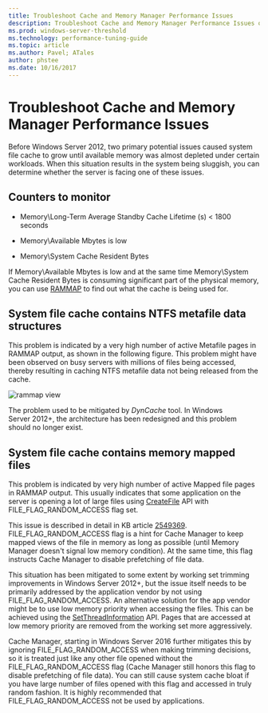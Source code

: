 ```yaml
---
title: Troubleshoot Cache and Memory Manager Performance Issues
description: Troubleshoot Cache and Memory Manager Performance Issues on Windows Server 16
ms.prod: windows-server-threshold
ms.technology: performance-tuning-guide
ms.topic: article
ms.author: Pavel; ATales
author: phstee
ms.date: 10/16/2017
---
```


# Troubleshoot Cache and Memory Manager Performance Issues

Before Windows Server 2012, two primary potential issues caused system file cache to grow until available memory was almost depleted under certain workloads. When this situation results in the system being sluggish, you can determine whether the server is facing one of these issues.


## Counters to monitor

-   Memory\\Long-Term Average Standby Cache Lifetime (s) &lt; 1800 seconds

-   Memory\\Available Mbytes is low

-   Memory\\System Cache Resident Bytes

If Memory\\Available Mbytes is low and at the same time Memory\\System Cache Resident Bytes is consuming significant part of the physical memory, you can use [RAMMAP](https://technet.microsoft.com/sysinternals/ff700229.aspx) to find out what the cache is being used for.

## System file cache contains NTFS metafile data structures


This problem is indicated by a very high number of active Metafile pages in RAMMAP output, as shown in the following figure. This problem might have been observed on busy servers with millions of files being accessed, thereby resulting in caching NTFS metafile data not being released from the cache.

![rammap view](../../media/perftune-guide-rammap.png)

The problem used to be mitigated by *DynCache* tool. In Windows Server 2012+, the architecture has been redesigned and this problem should no longer exist.

## System file cache contains memory mapped files


This problem is indicated by very high number of active Mapped file pages in RAMMAP output. This usually indicates that some application on the server is opening a lot of large files using [CreateFile](https://msdn.microsoft.com/library/windows/desktop/aa363858.aspx) API with FILE\_FLAG\_RANDOM\_ACCESS flag set.

This issue is described in detail in KB article [2549369](https://support.microsoft.com/default.aspx?scid=kb;en-US;2549369). FILE\_FLAG\_RANDOM\_ACCESS flag is a hint for Cache Manager to keep mapped views of the file in memory as long as possible (until Memory Manager doesn't signal low memory condition). At the same time, this flag instructs Cache Manager to disable prefetching of file data.

This situation has been mitigated to some extent by working set trimming improvements in Windows Server 2012+, but the issue itself needs to be primarily addressed by the application vendor by not using FILE\_FLAG\_RANDOM\_ACCESS. An alternative solution for the app vendor might be to use low memory priority when accessing the files. This can be achieved using the [SetThreadInformation](https://msdn.microsoft.com/library/windows/desktop/hh448390.aspx) API. Pages that are accessed at low memory priority are removed from the working set more aggressively.

Cache Manager, starting in Windows Server 2016 further mitigates this by ignoring FILE_FLAG_RANDOM_ACCESS when making trimming decisions, so it is treated just like any other file opened without the FILE_FLAG_RANDOM_ACCESS flag (Cache Manager still honors this flag to disable prefetching of file data). You can still cause system cache bloat if you have large number of files opened with this flag and accessed in truly random fashion. It is highly recommended that FILE_FLAG_RANDOM_ACCESS not be used by applications.

